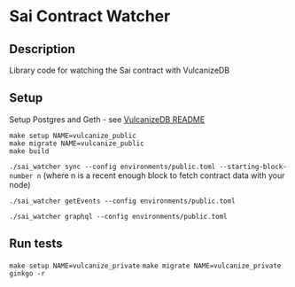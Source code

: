 # Sai Contract Watcher

## Description
Library code for watching the Sai contract with VulcanizeDB

## Setup
Setup Postgres and Geth - see [VulcanizeDB README](https://github.com/vulcanize/VulcanizeDB/blob/master/README.md)

```
make setup NAME=vulcanize_public
make migrate NAME=vulcanize_public
make build
```

`./sai_watcher sync --config environments/public.toml --starting-block-number n` (where n is a recent enough block to fetch contract data with your node)

`./sai_watcher getEvents --config environments/public.toml`

`./sai_watcher graphql --config environments/public.toml`

## Run tests
`make setup NAME=vulcanize_private`
`make migrate NAME=vulcanize_private`
`ginkgo -r`


